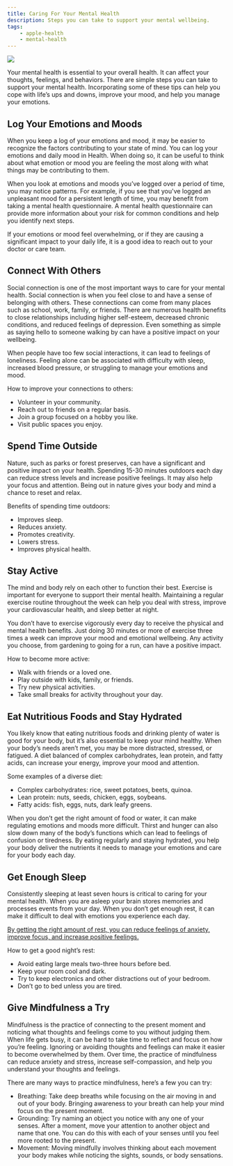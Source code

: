 ```yaml
---
title: Caring For Your Mental Health
description: Steps you can take to support your mental wellbeing.
tags:
    - apple-health
    - mental-health
---
```


![ ](/images/Mental_Health_101_Article_Illustration.jpg)

Your mental health is essential to your overall health. It can affect your thoughts, feelings, and behaviors. There are simple steps you can take to support your mental health. Incorporating some of these tips can help you cope with life’s ups and downs, improve your mood, and help you manage your emotions.

## Log Your Emotions and Moods

When you keep a log of your emotions and mood, it may be easier to recognize the factors contributing to your state of mind. You can log your emotions and daily mood in Health. When doing so, it can be useful to think about what emotion or mood you are feeling the most along with what things may be contributing to them.

When you look at emotions and moods you’ve logged over a period of time, you may notice patterns. For example, if you see that you've logged an unpleasant mood for a persistent length of time, you may benefit from taking a mental health questionnaire. A mental health questionnaire can provide more information about your risk for common conditions and help you identify next steps.

If your emotions or mood feel overwhelming, or if they are causing a significant impact to your daily life, it is a good idea to reach out to your doctor or care team.

## Connect With Others

Social connection is one of the most important ways to care for your mental health. Social connection is when you feel close to and have a sense of belonging with others. These connections can come from many places such as school, work, family, or friends. There are numerous health benefits to close relationships including higher self-esteem, decreased chronic conditions, and reduced feelings of depression. Even something as simple as saying hello to someone walking by can have a positive impact on your wellbeing.

When people have too few social interactions, it can lead to feelings of loneliness. Feeling alone can be associated with difficulty with sleep, increased blood pressure, or struggling to manage your emotions and mood.

How to improve your connections to others:

-   Volunteer in your community.
-   Reach out to friends on a regular basis.
-   Join a group focused on a hobby you like.
-   Visit public spaces you enjoy.

## Spend Time Outside

Nature, such as parks or forest preserves, can have a significant and positive impact on your health. Spending 15-30 minutes outdoors each day can reduce stress levels and increase positive feelings. It may also help your focus and attention. Being out in nature gives your body and mind a chance to reset and relax.

Benefits of spending time outdoors:

-   Improves sleep.
-   Reduces anxiety.
-   Promotes creativity.
-   Lowers stress.
-   Improves physical health.

## Stay Active

The mind and body rely on each other to function their best. Exercise is important for everyone to support their mental health. Maintaining a regular exercise routine throughout the week can help you deal with stress, improve your cardiovascular health, and sleep better at night.

You don’t have to exercise vigorously every day to receive the physical and mental health benefits. Just doing 30 minutes or more of exercise three times a week can improve your mood and emotional wellbeing. Any activity you choose, from gardening to going for a run, can have a positive impact.

How to become more active:

-   Walk with friends or a loved one.
-   Play outside with kids, family, or friends.
-   Try new physical activities.
-   Take small breaks for activity throughout your day.

## Eat Nutritious Foods and Stay Hydrated

You likely know that eating nutritious foods and drinking plenty of water is good for your body, but it’s also essential to keep your mind healthy. When your body’s needs aren’t met, you may be more distracted, stressed, or fatigued. A diet balanced of complex carbohydrates, lean protein, and fatty acids, can increase your energy, improve your mood and attention.

Some examples of a diverse diet:

-   Complex carbohydrates: rice, sweet potatoes, beets, quinoa.
-   Lean protein: nuts, seeds, chicken, eggs, soybeans.
-   Fatty acids: fish, eggs, nuts, dark leafy greens.

When you don’t get the right amount of food or water, it can make regulating emotions and moods more difficult. Thirst and hunger can also slow down many of the body’s functions which can lead to feelings of confusion or tiredness. By eating regularly and staying hydrated, you help your body deliver the nutrients it needs to manage your emotions and care for your body each day.

## Get Enough Sleep

Consistently sleeping at least seven hours is critical to caring for your mental health. When you are asleep your brain stores memories and processes events from your day. When you don’t get enough rest, it can make it difficult to deal with emotions you experience each day.

[By getting the right amount of rest, you can reduce feelings of anxiety, improve focus, and increase positive feelings.](./why-sleep-is-so-important)

How to get a good night’s rest:

-   Avoid eating large meals two-three hours before bed.
-   Keep your room cool and dark.
-   Try to keep electronics and other distractions out of your bedroom.
-   Don’t go to bed unless you are tired.

## Give Mindfulness a Try

Mindfulness is the practice of connecting to the present moment and noticing what thoughts and feelings come to you without judging them. When life gets busy, it can be hard to take time to reflect and focus on how you’re feeling. Ignoring or avoiding thoughts and feelings can make it easier to become overwhelmed by them. Over time, the practice of mindfulness can reduce anxiety and stress, increase self-compassion, and help you understand your thoughts and feelings.

There are many ways to practice mindfulness, here’s a few you can try:

-   Breathing: Take deep breaths while focusing on the air moving in and out of your body. Bringing awareness to your breath can help your mind focus on the present moment.
-   Grounding: Try naming an object you notice with any one of your senses. After a moment, move your attention to another object and name that one. You can do this with each of your senses until you feel more rooted to the present.
-   Movement: Moving mindfully involves thinking about each movement your body makes while noticing the sights, sounds, or body sensations.
